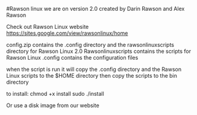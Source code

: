 #Rawson linux
we are on version 2.0
created by Darin Rawson and Alex Rawson

Check out Rawson Linux website
https://sites.google.com/view/rawsonlinux/home

config.zip contains the .config directory and the rawsonlinuxscripts directory for Rawson Linux 2.0
Rawsonlinuxscripts contains the scripts for Rawson Linux
.config contains the configuration files

when the script is run it will copy the .config directory and the
Rawson Linux scripts to the $HOME directory then copy the scripts
to the bin directory

to install:
chmod +x install
sudo ./install

Or use a disk image from our website
